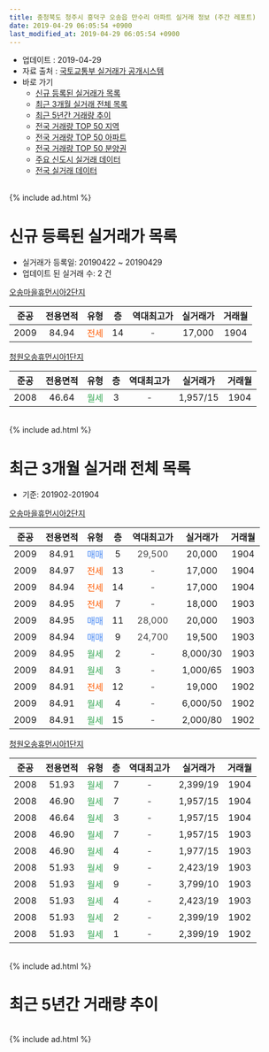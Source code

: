 ```yaml
---
title: 충청북도 청주시 흥덕구 오송읍 만수리 아파트 실거래 정보 (주간 레포트)
date: 2019-04-29 06:05:54 +0900
last_modified_at: 2019-04-29 06:05:54 +0900
---
```


* 업데이트 : 2019-04-29
* 자료 출처 : [국토교통부 실거래가 공개시스템](http://rt.molit.go.kr)
* 바로 가기
    * [신규 등록된 실거래가 목록](#신규-등록된-실거래가-목록)
    * [최근 3개월 실거래 전체 목록](#최근-3개월-실거래-전체-목록)
    * [최근 5년간 거래량 추이](#최근-5년간-거래량-추이)
    * [전국 거래량 TOP 50 지역](https://inasie.github.io/apt-trade-info/최근-3개월-전국에서-가장-거래가-많이-발생한-지역)
    * [전국 거래량 TOP 50 아파트](https://inasie.github.io/apt-trade-info/최근-3개월-전국에서-가장-거래가-많이-발생한-아파트)
    * [전국 거래량 TOP 50 분양권](https://inasie.github.io/apt-trade-info/최근-3개월-전국에서-가장-거래가-많이-발생한-분양권)
    * [주요 신도시 실거래 데이터](https://inasie.github.io/apt-trade-info/주요-신도시)
    * [전국 실거래 데이터](https://inasie.github.io/apt-trade-info/전국)
<br>
{% include ad.html %}
<br>

# 신규 등록된 실거래가 목록
* 실거래가 등록일: 20190422 ~ 20190429
* 업데이트 된 실거래 수: 2 건


[오송마을휴먼시아2단지](https://search.naver.com/search.naver?query=%EC%B6%A9%EC%B2%AD%EB%B6%81%EB%8F%84+%EC%B2%AD%EC%A3%BC%EC%8B%9C+%ED%9D%A5%EB%8D%95%EA%B5%AC+%EC%98%A4%EC%86%A1%EC%9D%8D+%EB%A7%8C%EC%88%98%EB%A6%AC+%EC%98%A4%EC%86%A1%EB%A7%88%EC%9D%84%ED%9C%B4%EB%A8%BC%EC%8B%9C%EC%95%842%EB%8B%A8%EC%A7%80)

|준공|전용면적|유형|층|역대최고가|실거래가|거래월|
|:---:|:---:|:---:|:---:|:---:|:---:|:---:|
|2009|84.94|<span style="color:#ff5a00">전세</span>|14|<span style="color:#444444">-</span>|17,000|1904|

[청원오송휴먼시아1단지](https://search.naver.com/search.naver?query=%EC%B6%A9%EC%B2%AD%EB%B6%81%EB%8F%84+%EC%B2%AD%EC%A3%BC%EC%8B%9C+%ED%9D%A5%EB%8D%95%EA%B5%AC+%EC%98%A4%EC%86%A1%EC%9D%8D+%EB%A7%8C%EC%88%98%EB%A6%AC+%EC%B2%AD%EC%9B%90%EC%98%A4%EC%86%A1%ED%9C%B4%EB%A8%BC%EC%8B%9C%EC%95%841%EB%8B%A8%EC%A7%80)

|준공|전용면적|유형|층|역대최고가|실거래가|거래월|
|:---:|:---:|:---:|:---:|:---:|:---:|:---:|
|2008|46.64|<span style="color:#34a853">월세</span>|3|<span style="color:#444444">-</span>|1,957/15|1904|


<br>
{% include ad.html %}
<br>

# 최근 3개월 실거래 전체 목록
* 기준: 201902-201904


[오송마을휴먼시아2단지](https://search.naver.com/search.naver?query=%EC%B6%A9%EC%B2%AD%EB%B6%81%EB%8F%84+%EC%B2%AD%EC%A3%BC%EC%8B%9C+%ED%9D%A5%EB%8D%95%EA%B5%AC+%EC%98%A4%EC%86%A1%EC%9D%8D+%EB%A7%8C%EC%88%98%EB%A6%AC+%EC%98%A4%EC%86%A1%EB%A7%88%EC%9D%84%ED%9C%B4%EB%A8%BC%EC%8B%9C%EC%95%842%EB%8B%A8%EC%A7%80)

|준공|전용면적|유형|층|역대최고가|실거래가|거래월|
|:---:|:---:|:---:|:---:|:---:|:---:|:---:|
|2009|84.91|<span style="color:#4285f3">매매</span>|5|<span style="color:#444444">29,500</span>|20,000|1904|
|2009|84.97|<span style="color:#ff5a00">전세</span>|13|<span style="color:#444444">-</span>|17,000|1904|
|2009|84.94|<span style="color:#ff5a00">전세</span>|14|<span style="color:#444444">-</span>|17,000|1904|
|2009|84.95|<span style="color:#ff5a00">전세</span>|7|<span style="color:#444444">-</span>|18,000|1903|
|2009|84.95|<span style="color:#4285f3">매매</span>|11|<span style="color:#444444">28,000</span>|20,000|1903|
|2009|84.94|<span style="color:#4285f3">매매</span>|9|<span style="color:#444444">24,700</span>|19,500|1903|
|2009|84.95|<span style="color:#34a853">월세</span>|2|<span style="color:#444444">-</span>|8,000/30|1903|
|2009|84.91|<span style="color:#34a853">월세</span>|3|<span style="color:#444444">-</span>|1,000/65|1903|
|2009|84.91|<span style="color:#ff5a00">전세</span>|12|<span style="color:#444444">-</span>|19,000|1902|
|2009|84.91|<span style="color:#34a853">월세</span>|4|<span style="color:#444444">-</span>|6,000/50|1902|
|2009|84.91|<span style="color:#34a853">월세</span>|15|<span style="color:#444444">-</span>|2,000/80|1902|

[청원오송휴먼시아1단지](https://search.naver.com/search.naver?query=%EC%B6%A9%EC%B2%AD%EB%B6%81%EB%8F%84+%EC%B2%AD%EC%A3%BC%EC%8B%9C+%ED%9D%A5%EB%8D%95%EA%B5%AC+%EC%98%A4%EC%86%A1%EC%9D%8D+%EB%A7%8C%EC%88%98%EB%A6%AC+%EC%B2%AD%EC%9B%90%EC%98%A4%EC%86%A1%ED%9C%B4%EB%A8%BC%EC%8B%9C%EC%95%841%EB%8B%A8%EC%A7%80)

|준공|전용면적|유형|층|역대최고가|실거래가|거래월|
|:---:|:---:|:---:|:---:|:---:|:---:|:---:|
|2008|51.93|<span style="color:#34a853">월세</span>|7|<span style="color:#444444">-</span>|2,399/19|1904|
|2008|46.90|<span style="color:#34a853">월세</span>|7|<span style="color:#444444">-</span>|1,957/15|1904|
|2008|46.64|<span style="color:#34a853">월세</span>|3|<span style="color:#444444">-</span>|1,957/15|1904|
|2008|46.90|<span style="color:#34a853">월세</span>|7|<span style="color:#444444">-</span>|1,957/15|1903|
|2008|46.90|<span style="color:#34a853">월세</span>|4|<span style="color:#444444">-</span>|1,977/15|1903|
|2008|51.93|<span style="color:#34a853">월세</span>|9|<span style="color:#444444">-</span>|2,423/19|1903|
|2008|51.93|<span style="color:#34a853">월세</span>|9|<span style="color:#444444">-</span>|3,799/10|1903|
|2008|51.93|<span style="color:#34a853">월세</span>|4|<span style="color:#444444">-</span>|2,423/19|1903|
|2008|51.93|<span style="color:#34a853">월세</span>|2|<span style="color:#444444">-</span>|2,399/19|1902|
|2008|51.93|<span style="color:#34a853">월세</span>|1|<span style="color:#444444">-</span>|2,399/19|1902|


<br>
{% include ad.html %}
<br>

# 최근 5년간 거래량 추이


<div style="width:100%;">
    <canvas id="deal_progress" height="200"></canvas>
</div>

<script>
new Chart(document.getElementById("deal_progress"), {
    type: 'line',
    data: {
        labels: ['201404','201405','201406','201407','201408','201409','201410','201411','201412','201501','201502','201503','201504','201505','201506','201507','201508','201509','201510','201511','201512','201601','201602','201603','201604','201605','201606','201607','201608','201609','201610','201611','201612','201701','201702','201703','201704','201705','201706','201707','201708','201709','201710','201711','201712','201801','201802','201803','201804','201805','201806','201807','201808','201809','201810','201811','201812','201901','201902','201903','201904'],
        datasets: [{
            label: '매매',
            pointRadius: 1,
            data: [8, 3, 4, 0, 0, 2, 3, 3, 3, 2, 2, 3, 3, 2, 2, 0, 1, 2, 3, 2, 2, 5, 4, 4, 6, 4, 3, 5, 1, 7, 11, 4, 4, 4, 1, 2, 2, 2, 4, 1, 3, 2, 3, 2, 5, 2, 5, 3, 3, 3, 3, 1, 0, 1, 1, 1, 0, 0, 0, 2, 1],
            borderColor: "rgba(255, 201, 14, 1)",
            backgroundColor: "rgba(255, 201, 14, 0.5)",
            fill: false,
            lineTension: 0
        },{
            label: '전월세',
            pointRadius: 1,
            data: [4, 6, 6, 9, 10, 6, 23, 16, 11, 17, 8, 16, 9, 13, 21, 21, 13, 7, 13, 7, 7, 10, 8, 11, 4, 3, 6, 7, 4, 15, 10, 8, 14, 9, 10, 17, 8, 6, 3, 22, 15, 10, 5, 7, 5, 8, 6, 8, 6, 6, 6, 9, 7, 11, 10, 8, 8, 10, 5, 8, 5],
            borderColor: "rgba(0, 141, 185, 1)",
            backgroundColor: "rgba(0, 141, 185, 0.5)",
            fill: false,
            lineTension: 0
        }
        ]
    },
    options: {
        responsive: true,
        title: {
            display: false
        },
        tooltips: {
            mode: 'index',
            intersect: false
        },
        hover: {
            mode: 'nearest',
            intersect: true
        },
        scales: {
            xAxes: [{
                display: true,
                scaleLabel: {
                    display: true,
                    labelString: '년/월'
                }
            }],
            yAxes: [{
                display: true,
                ticks: {
                    suggestedMin: 0,
                },
                scaleLabel: {
                    display: true,
                    labelString: '실거래 수'
                }
            }]
        }
    }
});

</script>


<br>
{% include ad.html %}
<br>

